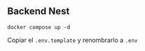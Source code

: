 
## Backend Nest

```
docker compose up -d
```

 Copiar el ```.env.template``` y renombrarlo a ```.env```

